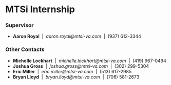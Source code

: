 # MTSi Internship

### Supervisor
- **Aaron Royal** &nbsp;|&nbsp; _aaron.royal@mtsi-va.com_ &nbsp;|&nbsp; (937) 612-3344

### Other Contacts
- **Michelle Lockhart** &nbsp;|&nbsp;  _michelle.lockhart@mtsi-va.com_ &nbsp;|&nbsp; (419) 967-0494
- **Joshua Gross** &nbsp;|&nbsp;  _joshua.gross@mtsi-va.com_ &nbsp;|&nbsp; (302) 299-5304
- **Eric Miller**  &nbsp;|&nbsp; _eric.miller@mtsi-va.com_   &nbsp;|&nbsp; (513) 617-2985
- **Bryan Lloyd**  &nbsp;|&nbsp; _bryan.lloyd@mtsi-va.com_   &nbsp;|&nbsp; (706) 581-2673
